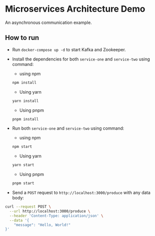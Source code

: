 # Microservices Architecture Demo
An asynchronous communication example.

## How to run
- Run `docker-compose up -d` to start Kafka and Zookeeper.

- Install the dependencies for both `service-one` and `service-two` using command:
  - using npm
  ```bash
  npm install
  ```
  - Using yarn
  ```bash
  yarn install
  ```
  - Using pnpm
  ```bash
  pnpm install
  ```
 
- Run both `service-one` and `service-two` using command:
  - using npm
  ```bash
  npm start
  ```
  - Using yarn
  ```bash
  yarn start
  ```
  - Using pnpm
  ```bash
  pnpm start
  ```

- Send a `POST` request to `http://localhost:3000/produce` with any data body:
```bash
curl --request POST \
  --url http://localhost:3000/produce \
  --header 'Content-Type: application/json' \
  --data '{
	"message": "Hello, World!"
}'
```
